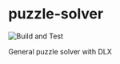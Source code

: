 # puzzle-solver
![Build and Test](https://github.com/enter-teamname-here/puzzle-solver/workflows/Build%20and%20Test/badge.svg)

General puzzle solver with DLX
